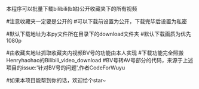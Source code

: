 本程序可以批量下载bilibili(b站)公开收藏夹下的所有视频

#注意收藏夹一定要是公开的
#可以下载前设置为公开，下载完毕后设置为私密

#默认下载地址为本py文件所在目录下的download文件夹
#默认下载画质为优先1080p

#由收藏夹地址抓取收藏夹内视频BV号的功能由本人实现
#下载功能完全照搬Henryhaohao的Bilibili_video_download
#BV号转AV号部分的代码，来源于上述项目的issue:'针对BV号的问题',作者CodeForWuyu

#如果本项目能帮到你的话，欢迎给个star~
